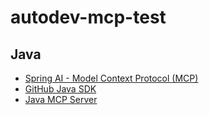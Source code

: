 # autodev-mcp-test

## Java


- [Spring AI - Model Context Protocol (MCP)](https://docs.spring.io/spring-ai/reference/api/mcp/mcp-overview.html)
- [GitHub Java SDK](https://github.com/modelcontextprotocol/java-sdk)
- [Java MCP Server](https://modelcontextprotocol.io/sdk/java/mcp-server)
